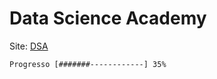 # Data Science Academy

Site: [DSA](https://www.datascienceacademy.com.br/)

```
Progresso [#######------------] 35%
```
